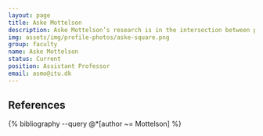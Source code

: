 ```yaml
---
layout: page
title: Aske Mottelson
description: Aske Mottelson’s research is in the intersection between psychology and data science. Aske conducts experiments and employs methods from statistical analysis and behavioral modeling to expand our understanding of humans through the use of technology. Aske is currently interested in (among other things) affective computing, sensing techniques, and virtual reality.
img: assets/img/profile-photos/aske-square.png
group: faculty
name: Aske Mottelson
status: Current
position: Assistant Professor
email: asmo@itu.dk
---
```


References
----------
<div class="publications">
  {% bibliography --query @*[author ~= Mottelson] %}
</div>
